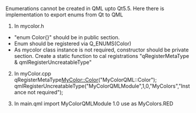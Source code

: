 Enumerations cannot be created in QML upto Qt5.5.
Here there is implementation to export enums from Qt to QML
1. In mycolor.h 
- "enum Color{}" should be in public section.
- Enum should be registered via Q_ENUMS(Color)
- As mycolor class instance is not required, constructor should be private section.
Create a static function to cal registrations "qRegisterMetaType & qmlRegisterUncreatableType"
2. In myColor.cpp
qRegisterMetaType<MyColor::Color>("MyColorQML::Color");
qmlRegisterUncreatableType<MyColor>("MyColorQMLModule",1,0,"MyColors","Instance not required");

3. In main.qml
import MyColorQMLModule 1.0
use as MyColors.RED
 
  
